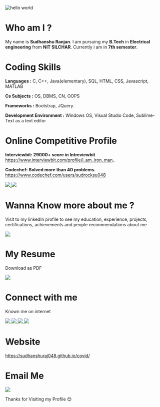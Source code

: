 
![hello world](https://user-images.githubusercontent.com/22894197/59979869-2faa3000-960b-11e9-8c53-c40bb6d65790.gif)

# Who am I ?

My name is **Sudhanshu Ranjan**. I am pursuing my **B.Tech** in **Electrical engineering** from **NIT SILCHAR**. Currently i am in **7th semester**.


# Coding Skills

**Languages :** C, C++, Java(elementary), SQL, HTML, CSS, Javascript, MATLAB

**Cs Subjects :** OS, DBMS, CN, OOPS

**Frameworks :** Bootstrap, JQuery.

**Development Environment :**  Windows OS, Visual Studio Code, Sublime-Text as a text editor


# Online Competitive Profile

**Interviewbit: 29000+ score in Intreviewbit** https://www.interviewbit.com/profile/i_am_iron_man_

**Codechef: Solved more than 40 problems.** https://www.codechef.com/users/sudrocksu048

<html>
<body>

<a href="https://www.interviewbit.com/profile/i_am_iron_man_">
  <img src="https://user-images.githubusercontent.com/22894197/59981501-ce418b80-9621-11e9-977a-0b6e65c01f4a.jpg" >
</a>

<a href="https://www.codechef.com/users/sudrocksu048">
  <img src="https://user-images.githubusercontent.com/22894197/59981491-abaf7280-9621-11e9-9bb0-bde9f676f641.jpg" >
</a>

</body>
</html>

# Wanna Know more about me ?

Visit to my linkedIn profile to see my education, experience, projects, certifications, achievements and people recommendations about me

<html>
<body>

<a href="https://www.linkedin.com/in/sudhanshuranjan048">
  <img src="https://img.icons8.com/bubbles/100/000000/about-me-male.png" >
</a>

</body>
</html>

# My Resume

Download as PDF

<html>
<body>

<a href="https://drive.google.com/file/d/1KFuYfJCTE2oAeDgtg-8kDn6ABaDipOyr/view?usp=sharing">
  <img src="https://img.icons8.com/clouds/100/000000/resume.png" >
</a>

</body>
</html>

# Connect with me

Known me on internet 

<html>
<body>

<a href="https://www.linkedin.com/in/sudhanshuranjan048">
  <img src="https://img.icons8.com/clouds/100/000000/linkedin.png" >
</a>

<a href="https://github.com/Sudhanshuraj048">
  <img src="https://img.icons8.com/bubbles/100/000000/github.png" >
</a>

<a href="https://www.instagram.com/sudhanshu_raj048/?hl=en">
  <img src="https://img.icons8.com/bubbles/100/000000/instagram-new.png" >
</a>

<a href="https://www.facebook.com/sudhanshu.raj.048">
  <img src="https://img.icons8.com/bubbles/100/000000/facebook-new.png" >
</a>

</body>
</html>

# Website
https://sudhanshuraj048.github.io/covid/

# Email Me

<html>
<body>

<a href="mailto:sudhanshuraj048@gmail.com">
  <img src="https://img.icons8.com/bubbles/100/000000/email.png" >
</a>

</body>
</html>

Thanks for Visiting my Profile 😊
